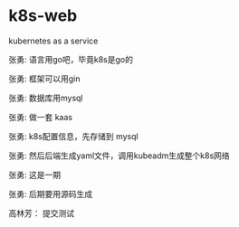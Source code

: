 # k8s-web

kubernetes as a service

张勇:
语言用go吧，毕竟k8s是go的

张勇:
框架可以用gin

张勇:
数据库用mysql

张勇:
做一套 kaas

张勇:
k8s配置信息，先存储到 mysql

张勇:
然后后端生成yaml文件，调用kubeadm生成整个k8s网络

张勇:
这是一期

张勇:
后期要用源码生成

高林芳：
提交测试